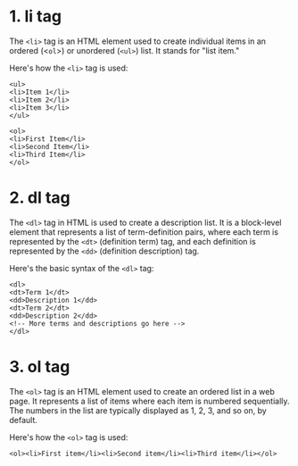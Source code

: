 # 1. li tag

The `<li>` tag is an HTML element used to create individual items in an ordered (<`ol`>) or unordered (`<ul>`) list. It stands for "list item."

Here's how the `<li>` tag is used:

```
<ul>
<li>Item 1</li>
<li>Item 2</li>
<li>Item 3</li>
</ul>

<ol>
<li>First Item</li>
<li>Second Item</li>
<li>Third Item</li>
</ol>
```


# 2. dl tag

The `<dl>` tag in HTML is used to create a description list. It is a block-level element that represents a list of term-definition pairs, where each term is represented by the `<dt>` (definition term) tag, and each definition is represented by the `<dd>` (definition description) tag.

Here's the basic syntax of the `<dl>` tag:

```
<dl>
<dt>Term 1</dt>
<dd>Description 1</dd>
<dt>Term 2</dt>
<dd>Description 2</dd>
<!-- More terms and descriptions go here -->
</dl>
```

# 3. ol tag
The `<ol>` tag is an HTML element used to create an ordered list in a web page. It represents a list of items where each item is numbered sequentially. The numbers in the list are typically displayed as 1, 2, 3, and so on, by default.

Here's how the `<ol>` tag is used:

```
<ol><li>First item</li><li>Second item</li><li>Third item</li></ol>
```

